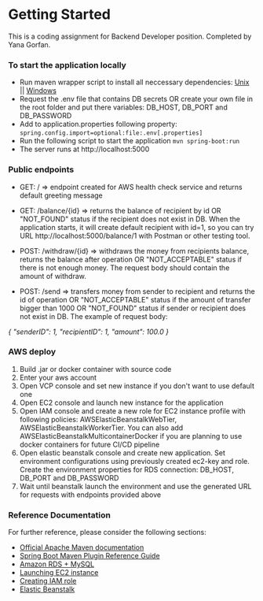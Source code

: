 # Getting Started
This is a coding assignment for Backend Developer position. Completed by Yana Gorfan.


### To start the application locally
* Run maven wrapper script to install all neccessary dependencies:
[Unix](mvnw)
 || [Windows](mvnw.cmd)
* Request the .env file that contains DB secrets OR create your own file in the root folder and put there variables: DB_HOST, DB_PORT and DB_PASSWORD
* Add to application.properties following property: `spring.config.import=optional:file:.env[.properties]`
* Run the following script to start the application `mvn spring-boot:run`
* The server runs at http://localhost:5000

### Public endpoints

* GET: / => endpoint created for AWS health check service and returns default greeting message


* GET: /balance/{id} => returns the balance of recipient by id OR "NOT_FOUND" status if the recipient does not exist in DB. When the application starts, it will create default recipient with id=1, so you can try URL http://localhost:5000/balance/1 with Postman or other testing tool.


* POST: /withdraw/{id} => withdraws the money from recipients balance, returns the balance after operation OR "NOT_ACCEPTABLE" status if there is not enough money. The request body should contain the amount of withdraw.


* POST: /send => transfers money from sender to recipient and returns the id of operation OR "NOT_ACCEPTABLE" status if the amount of transfer bigger than 1000 OR "NOT_FOUND" status if sender or recipient does not exist in DB. The example of request body:

_{
"senderID": 1,
"recipientID": 1,
"amount": 100.0
}_

### AWS deploy
1. Build .jar or docker container with source code
2. Enter your aws account
3. Open VCP console and set new instance if you don't want to use default one
3. Open EC2 console and launch new instance for the application
4. Open IAM console and create a new role for EC2 instance profile with following policies: AWSElasticBeanstalkWebTier, AWSElasticBeanstalkWorkerTier. You can also add AWSElasticBeanstalkMulticontainerDocker if you are planning to use docker containers for future CI/CD pipeline
5. Open elastic beanstalk console and create new application. Set environment configurations using previously created ec2-key and role. Create the environment properties for RDS connection: DB_HOST, DB_PORT and DB_PASSWORD
6. Wait until beanstalk launch the environment and use the generated URL for requests with endpoints provided above


### Reference Documentation

For further reference, please consider the following sections:

* [Official Apache Maven documentation](https://maven.apache.org/guides/index.html)
* [Spring Boot Maven Plugin Reference Guide](https://docs.spring.io/spring-boot/docs/3.2.4/maven-plugin/reference/html/)
* [Amazon RDS + MySQL](https://docs.aws.amazon.com/AmazonRDS/latest/UserGuide/CHAP_GettingStarted.CreatingConnecting.MySQL.html)
* [Launching EC2 instance](https://docs.aws.amazon.com/AWSEC2/latest/UserGuide/EC2_GetStarted.html#ec2-launch-instance)
* [Creating IAM role](https://docs.aws.amazon.com/IAM/latest/UserGuide/getting-started.html#getting-started-roles)
* [Elastic Beanstalk](https://docs.aws.amazon.com/elasticbeanstalk/latest/dg/GettingStarted.html)

